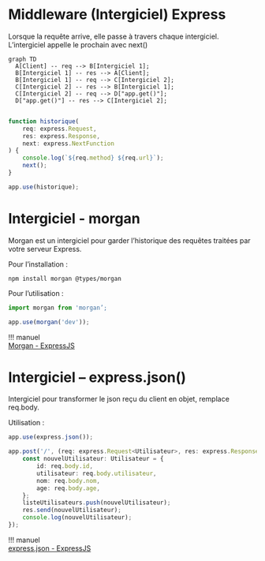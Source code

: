# Middleware (Intergiciel) Express 

Lorsque la requête arrive, elle passe à travers chaque intergiciel.  
L’intergiciel appelle le prochain avec next()  


``` mermaid
graph TD
  A[Client] -- req --> B[Intergiciel 1];
  B[Intergiciel 1] -- res --> A[Client];
  B[Intergiciel 1] -- req --> C[Intergiciel 2];
  C[Intergiciel 2] -- res --> B[Intergiciel 1];
  C[Intergiciel 2] -- req --> D["app.get()"];
  D["app.get()"] -- res --> C[Intergiciel 2];
 
```

``` ts title="intergiciel.ts"  
function historique(
    req: express.Request,
    res: express.Response,
    next: express.NextFunction
) {
    console.log(`${req.method} ${req.url}`);
    next();
}

app.use(historique);

```

# Intergiciel - morgan  

Morgan est un intergiciel pour garder l’historique des requêtes traitées par votre serveur Express.

Pour l’installation :
``` nodejsrepl title="console"
npm install morgan @types/morgan
```

Pour l’utilisation :  

``` ts title="utilisation_morgan.ts"
import morgan from 'morgan’;

app.use(morgan('dev'));

```

!!! manuel  
    [Morgan - ExpressJS](https://expressjs.com/en/resources/middleware/morgan.html)  


# Intergiciel – express.json()  

Intergiciel pour transformer le json reçu du client en objet, remplace req.body.  

Utilisation :  

``` ts title="tableau_de_fruits.ts"
app.use(express.json());

app.post('/', (req: express.Request<Utilisateur>, res: express.Response) => {
    const nouvelUtilisateur: Utilisateur = {
        id: req.body.id,
        utilisateur: req.body.utilisateur,
        nom: req.body.nom,
        age: req.body.age,
    };
    listeUtilisateurs.push(nouvelUtilisateur);
    res.send(nouvelUtilisateur);
    console.log(nouvelUtilisateur);
});

```

!!! manuel  
    [express.json - ExpressJS](https://expressjs.com/en/api.html#express.json)  

